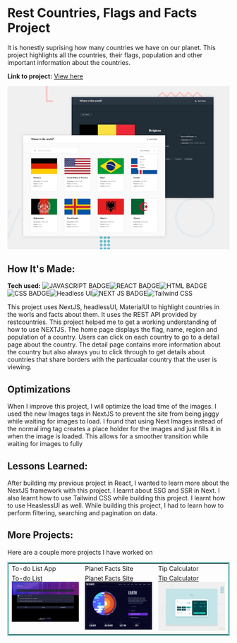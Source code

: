 # Rest Countries, Flags and Facts Project
It is honestly suprising how many countries we have on our planet. This project highlights all the countries, their flags, population and other important information about the countries.

**Link to project:** <a href="https://taeyang-rest-countries.netlify.app/" target="_blank">View here</a>


![Design preview for the REST Countries API with color theme switcher coding challenge](https://github.com/nyeno/Frontend-Mentor-Projects/blob/main/countries/design/desktop-preview.jpg)



## How It's Made:

**Tech used:**  ![JAVASCRIPT BADGE](https://img.shields.io/badge/JavaScript-F7DF1E?style=for-the-badge&logo=javascript&logoColor=black)![REACT BADGE](https://img.shields.io/badge/React-20232A?style=for-the-badge&logo=react&logoColor=61DAFB)![HTML BADGE](https://img.shields.io/badge/HTML5-E34F26?style=for-the-badge&logo=html5&logoColor=white)![CSS BADGE](https://img.shields.io/badge/CSS-239120?&style=for-the-badge&logo=css3&logoColor=white)![Headless UI](https://img.shields.io/static/v1?style=for-the-badge&message=Headless+UI&color=222222&logo=Headless+UI&logoColor=66E3FF&label=)![NEXT JS BADGE](https://img.shields.io/badge/next.js-000000?style=for-the-badge&logo=nextdotjs&logoColor=white)![Tailwind CSS](https://img.shields.io/static/v1?style=for-the-badge&message=Tailwind+CSS&color=222222&logo=Tailwind+CSS&logoColor=06B6D4&label=)

This project uses NextJS, headlessUI, MaterialUI to highlight countries in the worls and facts about them. It uses the REST API provided by restcountries. This project helped me to get a working understanding of how to use NEXTJS. The home page displays the flag, name, region and population of a country. Users can click on each country to go to a detail page about the country. The detail page contains more information about the country but also always you to click through to get details about countries that share borders with the particualar country that the user is viewing.


## Optimizations

When I improve this project, I will optimize the load time of the images. I used the new Images tags in NextJS to prevent the site from being jaggy while waiting for images to load. I found that using Next Images instead of the normal img tag creates a place holder for the images and just fills it in when the image is loaded. This allows for a smoother transition while waiting for images to fully

## Lessons Learned:
After building my previous project in React, I wanted to learn more about the NextJS framework with this project. I learnt about SSG and SSR in Next. I also learnt how to use Tailwind CSS while building this project. I learnt how to use HeaslessUI as well. While building this project, I had to learn how to perform filtering, searching and pagination on data.

## More Projects:
Here are a couple more projects I have worked on

<table bordercolor="#66b2b2">
  <tr>
    <td width="33.3%"  style="align:center;" valign="top">
       To-do List App
    </td>
    <td width="33.3%" valign="top">
        Planet Facts Site
    </td>
    <td width="33.3%" valign="top">
        Tip Calculator
    </td>
  </tr>
  <tr>
    <td width="33.3%"  style="align:center;" valign="top">
        <a target="_blank" href="https://github.com/nyeno/Todo-List">To-do List</a>
        <br />
        <a target="_blank" href="https://todolistbytaeyang.web.app/">
          <img src="https://github.com/nyeno/Planet-Fact-Site/blob/main/shots/todo.png" width="100%" alt="To do List App"/>
        </a>
    </td>
    <td width="33.3%" valign="top">
        <a target="_blank" href="https://taeyang-planet-facts.netlify.app/">Planet Facts Site</a>
        <br />
        <a target="_blank" href="https://github.com/nyeno/Planet-Fact-Site">
          <img src="https://github.com/nyeno/Planet-Fact-Site/blob/main/shots/large.png" width="100%" alt="SunnySide.org"/>
        </a>
    </td>
    <td width="33.3%" valign="top">
        <a target="_blank" href="https://eno-tip-calcualtor.netlify.app/">Tip Calculator</a>
        <br />
        <a target="_blank" href="https://github.com/nyeno/Frontend-Mentor-Projects/tree/main/tip-calculator-app-main">
          <img src="https://github.com/nyeno/Frontend-Mentor-Projects/blob/main/tip-calculator-app-main/design/desktop-preview.jpg" width="100%" alt="Tip Calculator App"/>
        </a>
    </td>
  </tr>
</table>
